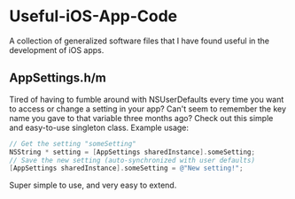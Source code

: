 # Useful-iOS-App-Code
A collection of generalized software files that I have found useful in the development of iOS apps.

## AppSettings.h/m
Tired of having to fumble around with NSUserDefaults every time you want to access or change a setting in your app?  Can't seem to remember the key name you gave to that variable three months ago?  Check out this simple and easy-to-use singleton class.  Example usage:

```Objective-C
// Get the setting "someSetting"
NSString * setting = [AppSettings sharedInstance].someSetting;
// Save the new setting (auto-synchronized with user defaults)
[AppSettings sharedInstance].someSetting = @"New setting!";
```
Super simple to use, and very easy to extend.
